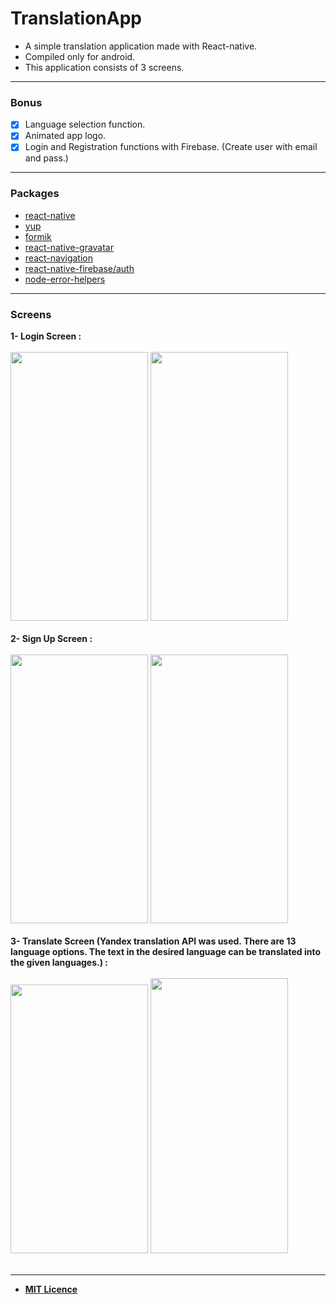 # TranslationApp

* A simple translation application made with React-native.
* Compiled only for android.
* This application consists of 3 screens.

___

### Bonus
* [x] Language selection function.
* [x] Animated app logo.
* [x] Login and Registration functions with Firebase. (Create user with email and pass.)

___

### Packages

* [react-native](https://github.com/facebook/react-native#readme)
* [yup](https://github.com/jquense/yup)
* [formik](https://github.com/bamlab/react-native-formik#readme)
* [react-native-gravatar](https://github.com/lwhiteley/react-native-gravatar#readme)
* [react-navigation](https://github.com/react-navigation/react-navigation#readme)
* [react-native-firebase/auth](https://rnfirebase.io/auth/usage)
* [node-error-helpers](https://github.com/Travelport-Ukraine/errors-helpers#readme)
___

### Screens
**1- Login Screen :**
<br><br>
<img height="430" width="220" src="https://i.hizliresim.com/RajCQ2.png"/> <img height="430" width="220" src="https://i.hizliresim.com/t99m8t.png"/>
<br><br>
**2- Sign Up Screen :**
<br><br> 
<img height="430" width="220" src="https://i.hizliresim.com/YafKhg.png"/> <img height="430" width="220" src="https://i.hizliresim.com/w9xrAt.png"/>
<br><br> 
**3- Translate Screen (Yandex translation API was used. There are 13 language options. The text in the desired language can be translated into the given languages.) :**
<br><br> 
<img height="430" width="220" src="https://i.hizliresim.com/oCuzHN.png"/> <img height="440" width="220" src="https://i.hizliresim.com/4QsYos.png"/> 
<br><br> 
___
* **[MIT Licence](https://github.com/alperkaratas/TranslationApp/blob/master/LICENSE)**
